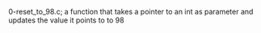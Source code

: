 0-reset_to_98.c; a function that takes a pointer to an int as parameter and updates the value it points to to 98
